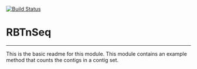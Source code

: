 [![Build Status](https://travis-ci.org/jmc/RBTnSeq.svg?branch=master)](https://travis-ci.org/jmc/RBTnSeq)

# RBTnSeq
---

This is the basic readme for this module. This module contains an example method that counts the contigs in a contig set.